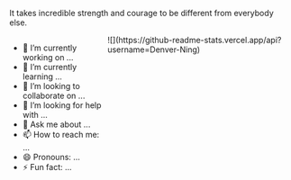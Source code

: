 
It takes incredible strength and courage to be different from everybody else.

<div style="display:flex">
  <ul>
    <li>🔭 I’m currently working on ...</li>
    <li>🌱 I’m currently learning ...</li>
    <li>👯 I’m looking to collaborate on ...</li>
    <li>🤔 I’m looking for help with ...</li>
    <li>💬 Ask me about ...</li>
    <li>📫 How to reach me: ...</li>
    <li>😄 Pronouns: ...</li>
    <li>⚡ Fun fact: ... </li>
  </ul>
  <div>
    ![](https://github-readme-stats.vercel.app/api?username=Denver-Ning)
  </div>
  
</div>



